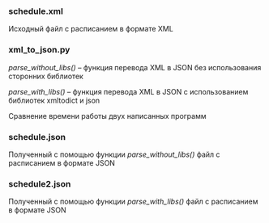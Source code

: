 ### schedule.xml<br>
Исходный файл с расписанием в формате XML

### xml_to_json.py<br>
*parse_without_libs()* – функция перевода XML в JSON без использования сторонних библиотек<br>

*parse_with_libs()* – функция перевода XML в JSON с использованием библиотек xmltodict и json<br>

Сравнение времени работы двух написанных программ<br>

### schedule.json<br>
Полученный с помощью функции *parse_without_libs()* файл с расписанием в формате JSON
### schedule2.json<br>
Полученный с помощью функции *parse_with_libs()* файл с расписанием в формате JSON
